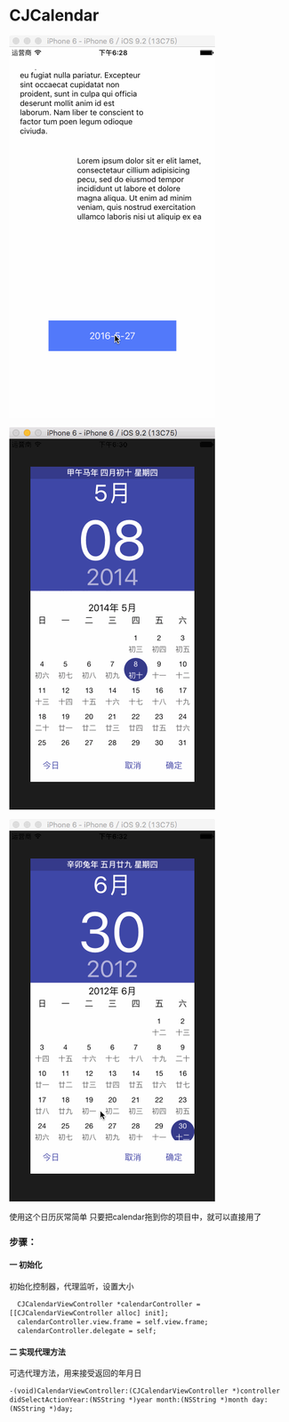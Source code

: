 # CJCalendar
![image](https://github.com/chjsun/readmeImage/blob/master/CJCalendar/modal.gif)

![image](https://github.com/chjsun/readmeImage/blob/master/CJCalendar/selecttitle.gif)

![image](https://github.com/chjsun/readmeImage/blob/master/CJCalendar/chuanzhi.gif)

使用这个日历灰常简单
只要把calendar拖到你的项目中，就可以直接用了

### 步骤：
#### 一 初始化

初始化控制器，代理监听，设置大小
```
  CJCalendarViewController *calendarController = [[CJCalendarViewController alloc] init];
  calendarController.view.frame = self.view.frame;
  calendarController.delegate = self;

```
#### 二 实现代理方法

可选代理方法，用来接受返回的年月日

```
-(void)CalendarViewController:(CJCalendarViewController *)controller didSelectActionYear:(NSString *)year month:(NSString *)month day:(NSString *)day;
```
